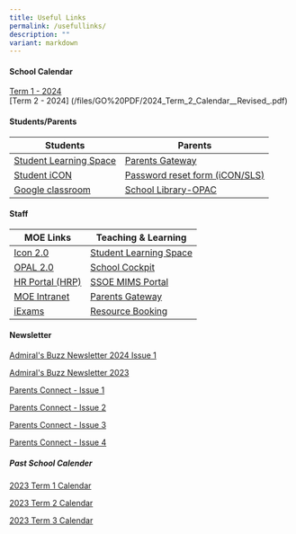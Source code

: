 ```yaml
---
title: Useful Links
permalink: /usefullinks/
description: ""
variant: markdown
---
```

#### School Calendar
[Term 1 - 2024](/files/GO%20PDF/2024_Term_1_Calendar.pdf) <br>
[Term 2 - 2024]
(/files/GO%20PDF/2024_Term_2_Calendar__Revised_.pdf)

#### Students/Parents

| Students | Parents| 
| ----------- | ----------- | 
| [Student Learning Space](https://vle.learning.moe.edu.sg/login)    | [Parents Gateway](https://pg.moe.edu.sg/)   |
 | [Student iCON](https://workspace.google.com/dashboard)     | [Password reset form (iCON/SLS)](https://forms.gle/bd2dREPKXXsBuiiq6)    |
 | [Google classroom](Workspace.google.com/dashboard)    |  [School Library-OPAC](https://schoolibrary.moe.edu.sg/admiraltypri/cgi-bin/spydus.exe/ENQ/WPAC/BIBENQ?QRY=06601%5C%3E%20(FILTER%3A%201%20%2B%20ITMFADTE%3A%20%22%3E%3DTHISMONTH(-4)%22%20)%20-%2006601%5C%3E%20(FILTER%3A%201%20%2B%20ITMFADTE%3A%20%22%3C%20THISMONTH(-4)%22)&amp;QRYTEXT=New%20Arrivals)   |
 
 
 
#### Staff


| MOE Links | Teaching &amp; Learning |
| -------- | -------- | 
| [Icon 2.0](https://icon.moe.edu.sg)     | [Student Learning Space](https://vle.learning.moe.edu.sg/login)    | 
| [OPAL 2.0](https://www.opal2.moe.edu.sg/app/learner)   | [School Cockpit](https://schoolcockpit.moe.gov.sg/)    | 
| [HR Portal (HRP)](https://www.hrp.gov.sg)    | [SSOE MIMS Portal](https://portal.mims.moe.gov.sg/idmdash)    | 
| [MOE Intranet](https://intranet.moe.gov.sg/)    | [Parents Gateway](https://pg.moe.edu.sg/)     | 
| [iExams](https://iexams.seab.gov.sg/sso/login?service=https%3A%2F%2Fiexams.seab.gov.sg%2Fsso%2Foauth2.0%2FcallbackAuthorize%3Fclient_id%3Diexams2-prod%26redirect_uri%3Dhttps%253A%252F%252Fiexams.seab.gov.sg%252Fiexams2%252Flogin%252Foauth2%252Fcode%252Fiexams2-prod%26response_type%3Dcode%26client_name%3DCasOAuthClient) | [Resource Booking](https://rbs.avero-tech.com/)    | 



#### Newsletter
[Admiral's Buzz Newsletter 2024 Issue 1](/files/Admiral_s_Buzz_Newsletter_2024_Issue_1.pdf)

[Admiral's Buzz Newsletter 2023](/files/admiral's%20buzz%20newsletter%202023.pdf)

[Parents Connect - Issue 1](/files/PARENTS%20CONNECT%20@%20ADPS%20Issue%201.pdf)

[Parents Connect - Issue 2](/files/Parents%20Connect%20@ADPS%20Issue%202.pdf)

[Parents Connect - Issue 3](/files/parents%20connect%20issue%203.pdf)

[Parents Connect - Issue 4](/files/parents%20connect%20issue%204.pdf)



##### Past School Calender

[2023 Term 1 Calendar](/files/2023_0004b_2023%20Term1%20Calendar.pdf)

[2023 Term 2 Calendar](/files/2023%20term%202%20calendar.pdf)

[2023 Term 3 Calendar](/files/2023%20term%203%20calendar.pdf)